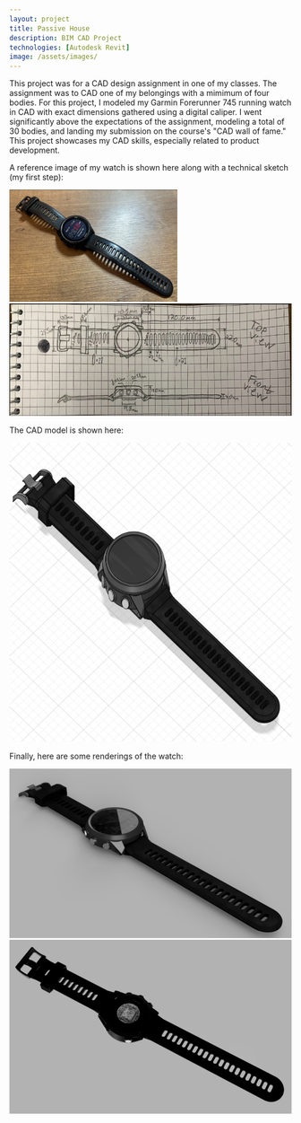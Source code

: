 ```yaml
---
layout: project
title: Passive House
description: BIM CAD Project
technologies: [Autodesk Revit]
image: /assets/images/
---
```


This project was for a CAD design assignment in one of my classes. The assignment was to CAD one of my belongings with a mimimum of four bodies. For this project, I modeled my Garmin Forerunner 745 running watch in CAD with exact dimensions gathered using a digital caliper.  I went significantly above the expectations of the assignment, modeling a total of 30 bodies, and landing my submission on the course's "CAD wall of fame." This project showcases my CAD skills, especially related to product development.

A reference image of my watch is shown here along with a technical sketch (my first step):

<img src="/assets/images/WATCH-asset-2.png" alt="LMH CAD" width="300" height="200">  <img src="/assets/images/WATCH-asset-1.png" alt="LMH CAD" width="675" height="200">

The CAD model is shown here:

<img src="/assets/images/WATCH-asset-3.png" alt="LMH CAD" width="800" height="533">

Finally, here are some renderings of the watch:

<img src="/assets/images/WATCH-asset-4.png" alt="LMH CAD">  <img src="/assets/images/WATCH-asset-5.png" alt="LMH CAD">
